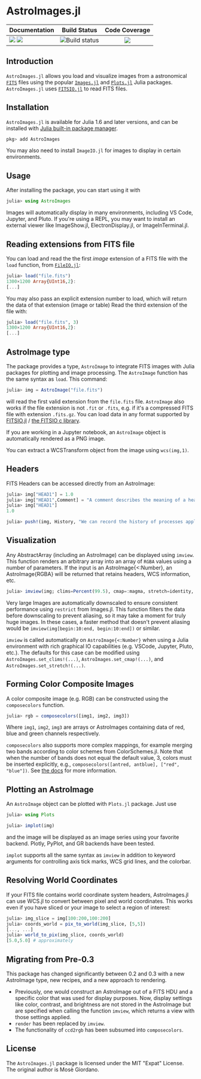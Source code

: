 # AstroImages.jl

| **Documentation** | **Build Status**                          | **Code Coverage**               |
|:------------------|:-----------------------------------------:|:-------------------------------:|
| [![](https://img.shields.io/badge/docs-dev-blue.svg)](https://juliaastro.org/AstroImages.jl/dev/) [![](https://img.shields.io/badge/docs-stable-blue.svg)](https://juliaastro.org/AstroImages.jl/stable/) | ![Build status](https://github.com/JuliaAstro/AstroImages/actions/workflows/ci.yml/badge.svg) | [![][codecov-img]][codecov-url] |

Introduction
------------

`AstroImages.jl` allows you load and visualize  images from a
astronomical [`FITS`](https://en.wikipedia.org/wiki/FITS) files using the
popular [`Images.jl`](https://github.com/JuliaImages/Images.jl)
and [`Plots.jl`](https://github.com/JuliaPlots/Plots.jl) Julia packages.
`AstroImages.jl` uses [`FITSIO.jl`](https://github.com/JuliaAstro/FITSIO.jl) to
read FITS files.

Installation
------------

`AstroImages.jl` is available for Julia 1.6 and later versions, and can be
installed with [Julia built-in package
manager](https://docs.julialang.org/en/v1/stdlib/Pkg/).

```julia
pkg> add AstroImages
```

You may also need to install `ImageIO.jl` for images to display in certain environments.

Usage
-----

After installing the package, you can start using it with

```julia
julia> using AstroImages
```

Images will automatically display in many environments, including VS Code, Jupyter, and Pluto.
If you're using a REPL, you may want to install an external viewer like ImageShow.jl, ElectronDisplay.jl,
or ImageInTerminal.jl.

## Reading extensions from FITS file

You can load and read the the first *image* extension of a FITS file with the `load`
function, from [`FileIO.jl`](https://github.com/JuliaIO/FileIO.jl):

```julia
julia> load("file.fits")
1300×1200 Array{UInt16,2}:
[...]
```

You may also pass an explicit extension number to load, which will return the data of that extension (image or table)
Read the third extension of the file with:

```julia
julia> load("file.fits", 3)
1300×1200 Array{UInt16,2}:
[...]
```


## AstroImage type

The package provides a  type, `AstroImage` to integrate FITS images with
Julia packages for plotting and image processing.  The `AstroImage` function has
the same syntax as `load`.  This command:

```julia
julia> img = AstroImage("file.fits")
```

will read the first valid extension from the `file.fits` file.
`AstroImage` also works if the file extension is not `.fit` or `.fits`, e.g. if it's a compressed FITS file with extension `.fits.gz`.
You can load data in any format supported by [FITSIO.jl](https://juliaastro.github.io/FITSIO.jl/stable/) / [the FITSIO c library](https://heasarc.gsfc.nasa.gov/fitsio/).

If you are working in a Jupyter notebook, an `AstroImage` object is
automatically rendered as a PNG image.

You can extract a WCSTransform object from the image using `wcs(img,1)`.

## Headers
FITS Headers can be accessed directly from an AstroImage:
```julia
julia> img["HEAD1"] = 1.0
julia> img["HEAD1",Comment] = "A comment describes the meaning of a header keyword"
julia> img["HEAD1"]
1.0

julia> push!(img, History, "We can record the history of processes applied to this image in header HISTORY entries.")
```

## Visualization

Any AbstractArray (including an AstroImage) can be displayed using `imview`. This function renders an
arbitrary array into an array of `RGBA` values using a number of parameters. If the input is an AstroImage{<:Number},
an AstroImage{RGBA} will be returned that retains headers, WCS information, etc.

```julia
julia> imview(img; clims=Percent(99.5), cmap=:magma, stretch=identity, contrast=1.0, bias=0.5)
```

Very large Images are automatically downscaled to ensure consistent performance using `restrict` from Images.jl. This function filters the data before downscaling to prevent aliasing, so it may take a moment for truly huge images. In these cases, a faster method that doesn't prevent aliasing would be `imview(img[begin:10:end, begin:10:end])` or similar.

`imview` is called automatically on `AstroImage{<:Number}` when using a Julia environment with rich graphical IO capabilities (e.g. VSCode, Jupyter, Pluto, etc.).
The defaults for this case can be modified using `AstroImages.set_clims!(...)`, `AstroImages.set_cmap!(...)`, and `AstroImages.set_stretch!(...)`.

## Forming Color Composite Images

A color composite image (e.g. RGB) can be constructed using the `composecolors` function.
```julia
julia> rgb = composecolors([img1, img2, img3])
```
Where `img1`, `img2`, `img3` are arrays or AstroImages containing data of red, blue and  green channels respectively.

`composecolors` also supports more complex mappings,  for example merging two bands according to color schemes from
ColorSchemes.jl. Note that when the number of bands does not equal the
default value, 3, colors must be inserted explicitly,
e.g., `composecolors([antred, antblue], ["red", "blue"])`. See [the docs](https://juliaastro.org/AstroImages.jl/stable/manual/converting-to-rgb) for
more information.


## Plotting an AstroImage

An `AstroImage` object can be plotted with `Plots.jl` package.  Just use

```julia
julia> using Plots

julia> implot(img)
```

and the image will be displayed as an image series using your favorite backend.
Plotly, PyPlot, and GR backends have been tested.

`implot` supports all the same syntax as `imview` in addition to keyword arguments
for controlling axis tick marks, WCS grid lines, and the colorbar.

## Resolving World Coordinates
If your FITS file contains world coordinate system headers, AstroImages.jl can use WCS.jl to convert between pixel and world coordinates.
This works even if you have sliced or your image to select a region of interest:

```julia
julia> img_slice = img[100:200,100:200]
julia> coords_world = pix_to_world(img_slice, [5,5])
[..., ...]
julia> world_to_pix(img_slice, coords_world)
[5.0,5.0] # approximately
```

## Migrating from Pre-0.3
This package has changed significantly between 0.2 and 0.3 with a new AstroImage type, new recipes, and a new approach to rendering.
* Previously, one would construct an AstroImage out of a FITS HDU and a specific color that was used for display purposes. Now, display settings like color, contrast, and brightness are not stored in the AstroImage but are specified when calling the function `imview`, which returns a view with those settings applied.
* `render` has been replaced by `imview`. 
* The functionality of `ccd2rgb` has been subsumed into `composecolors`.

License
-------

The `AstroImages.jl` package is licensed under the MIT "Expat" License.  The
original author is Mosè Giordano.


[codecov-img]: http://codecov.io/github/JuliaAstro/AstroImages.jl/coverage.svg?branch=master
[codecov-url]: http://codecov.io/github/JuliaAstro/AstroImages.jl?branch=master

